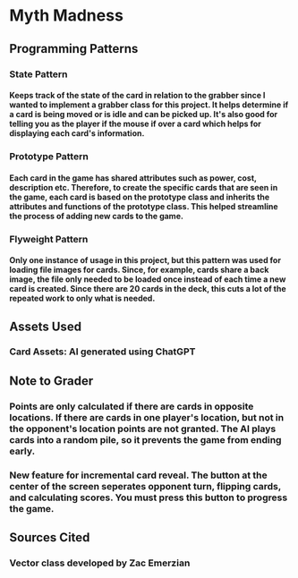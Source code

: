 # Myth Madness

## Programming Patterns
### State Pattern
#### Keeps track of the state of the card in relation to the grabber since I wanted to implement a grabber class for this project. It helps determine if a card is being moved or is idle and can be picked up. It's also good for telling you as the player if the mouse if over a card which helps for displaying each card's information.

### Prototype Pattern
#### Each card in the game has shared attributes such as power, cost, description etc. Therefore, to create the specific cards that are seen in the game, each card is based on the prototype class and inherits the attributes and functions of the prototype class. This helped streamline the process of adding new cards to the game.

### Flyweight Pattern
#### Only one instance of usage in this project, but this pattern was used for loading file images for cards. Since, for example, cards share a back image, the file only needed to be loaded once instead of each time a new card is created. Since there are 20 cards in the deck, this cuts a lot of the repeated work to only what is needed.

## Assets Used
### Card Assets: AI generated using ChatGPT

## Note to Grader
### Points are only calculated if there are cards in opposite locations. If there are cards in one player's location, but not in the opponent's location points are not granted. The AI plays cards into a random pile, so it prevents the game from ending early.

### New feature for incremental card reveal. The button at the center of the screen seperates opponent turn, flipping cards, and calculating scores. You must press this button to progress the game.

## Sources Cited
### Vector class developed by Zac Emerzian
